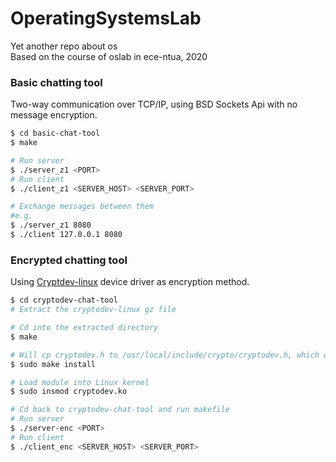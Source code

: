 # OperatingSystemsLab

Yet another repo about os  
Based on the course of oslab in ece-ntua, 2020

### Basic chatting tool

Two-way communication over TCP/IP, using BSD Sockets Api with no message encryption.

```bash
$ cd basic-chat-tool
$ make

# Run server
$ ./server_z1 <PORT>
# Run client
$ ./client_z1 <SERVER_HOST> <SERVER_PORT>

# Exchange messages between them
#e.g.
$ ./server_z1 8080
$ ./client 127.0.0.1 8080
```

### Encrypted chatting tool

Using <a href='https://github.com/cryptodev-linux/cryptodev-linux'>Cryptdev-linux</a> device driver as encryption method.

```bash
$ cd cryptodev-chat-tool
# Extract the cryptodev-linux gz file

# Cd into the extracted directory
$ make

# Will cp cryptodev.h to /usr/local/include/crypto/cryptodev.h, which we will use
$ sudo make install

# Load module into Linux kernel
$ sudo insmod cryptodev.ko

# Cd back to cryptodev-chat-tool and run makefile
# Run server
$ ./server-enc <PORT>
# Run client
$ ./client_enc <SERVER_HOST> <SERVER_PORT>
```
